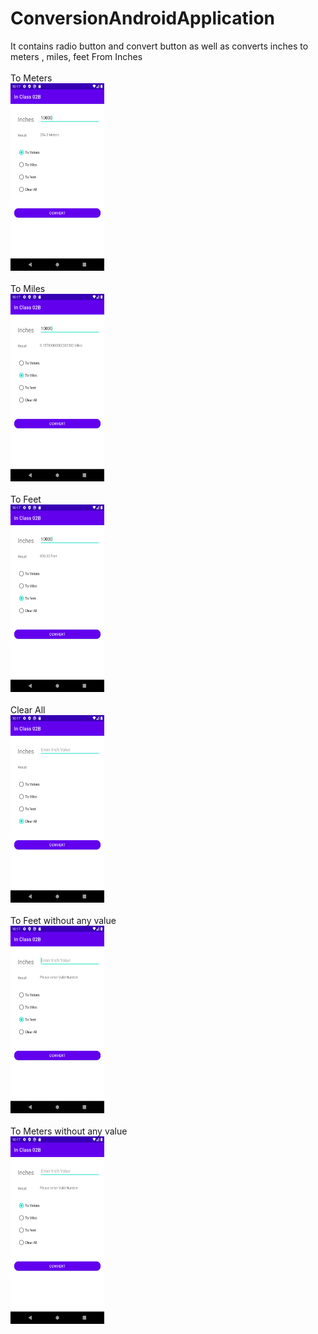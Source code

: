 # ConversionAndroidApplication
It contains radio button and convert button as well as converts inches to meters , miles, feet
From Inches
<br>
<br>
To Meters
<br>
<img src="https://github.com/ShaishavMaisuria/ConversionAndroidApplication/blob/master/projectPictures/Screenshot_1611803844.png" width="150" height="300">
<br>
<br>
To Miles
<br>
<img src="https://github.com/ShaishavMaisuria/ConversionAndroidApplication/blob/master/projectPictures/Screenshot_1611803848.png" width="150" height="300">
<br>
<br>
To Feet
<br>
<img src="https://github.com/ShaishavMaisuria/ConversionAndroidApplication/blob/master/projectPictures/Screenshot_1611803851.png" width="150" height="300">
<br>
<br>
Clear All
<br>
<img src="https://github.com/ShaishavMaisuria/ConversionAndroidApplication/blob/master/projectPictures/Screenshot_1611803855.png" width="150" height="300">
<br><br>
To Feet without any value
<br>
<img src="https://github.com/ShaishavMaisuria/ConversionAndroidApplication/blob/master/projectPictures/Screenshot_1611803860.png" width="150" height="300">
<br><br>
To Meters without any value
<br>
<img src="https://github.com/ShaishavMaisuria/ConversionAndroidApplication/blob/master/projectPictures/Screenshot_1611803835.png" width="150" height="300">

